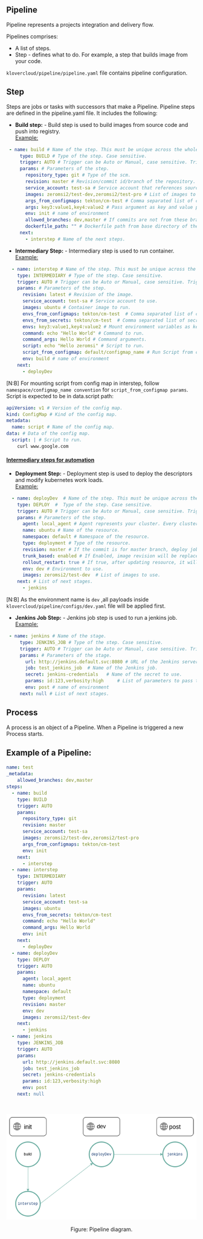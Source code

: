 ## Pipeline

Pipeline represents a projects integration and delivery flow.

Pipelines comprises:

- A list of steps.
- Step - defines what to do. For example, a step that builds image from your code.

```klovercloud/pipeline/pipeline.yaml``` file contains pipeline configuration.

## Step

Steps are jobs or tasks with successors that make a Pipeline. Pipeline steps are defined in the pipeline.yaml file. It
includes the following:

- __Build step:__ - Build step is used to build images from source code and push into registry.<br/><u>Example:</u><br/>

```yaml
 - name: build # Name of the step. This must be unique across the whole pipeline file. 
     type: BUILD # Type of the step. Case sensitive.
     trigger: AUTO # Trigger can be Auto or Manual, case sensitive. Trigger Auto means step will run without manual interactions. 
     params: # Parameters of the step.
       repository_type: git # Type of the scm.
       revision: master # Revision/commit id/branch of the repository. If provided, this will be image tag, otherwise commit id will be default. $BRANCH as variable will replace revision by branch name.
       service_account: test-sa # Service account that references source code clone and image push secret.
       images: zeromsi2/test-dev,zeromsi2/test-pro # List of images to build.
       args_from_configmaps: tekton/cm-test # Comma separated list of configmaps, convention is namespace/name of configmap. Pass arguments using configmap.
       args: key3:value1,key4:value2 # Pass argument as key and value pairs.
       env: init # name of environment
       allowed_branches: dev,master # If commits are not from these branches, pipeline won't get triggered.
       dockerfile_path: "" # Dockerfile path from base directory of the project.
     next:
       - interstep # Name of the next steps.
  ```

- __Intermediary Step:__ - Intermediary step is used to run container.<br/><u>Example:</u><br/>

```yaml
  - name: interstep # Name of the step. This must be unique across the whole pipeline file.
    type: INTERMEDIARY # Type of the step. Case sensitive.
    trigger: AUTO # Trigger can be Auto or Manual, case sensitive. Trigger Auto means step will run without manual interactions. 
    params: # Parameters of the step.
      revision: latest # Revision of the image.
      service_account: test-sa # Service account to use.
      images: ubuntu # Container image to run.
      envs_from_configmaps: tekton/cm-test  # Comma separated list of configmaps, convention is namespace/name of configmap. Mount environment variables from configmaps.
      envs_from_secrets: tekton/cm-test  # Comma separated list of secrets, convention is namespace/name of secret. Mount environment variables from secrets.
      envs: key3:value1,key4:value2 # Mount environment variables as key and value pair.
      command: echo "Hello World" # Command to run.
      command_args: Hello World # Command arguments.
      script: echo "Hello zeromsi" # Script to run.
      script_from_configmap: default/configmap_name # Run Script from configmap
      env: build # name of environment
    next:
      - deployDev
```

[N:B] For mounting script from config map in interstep, follow ```namespace/configmap_name convention``` for ```script_from_configmap params```.
Script is expected to be in data.script path:

```yaml
apiVersion: v1 # Version of the config map.
kind: ConfigMap # Kind of the config map.
metadata:
  name: script # Name of the config map.
data: # Data of the config map.
  script: | # Script to run.
    curl www.google.com
```

 #### [Intermediary steps for automation](usecases.md)

- __Deployment Step:__ - Deployment step is used to deploy the descriptors and modify kubernetes work loads.<br/><u>
  Example:</u><br/>

```yaml
  - name: deployDev  # Name of the step. This must be unique across the whole pipeline file.
    type: DEPLOY  #  Type of the step. Case sensitive.
    trigger: AUTO # Trigger can be Auto or Manual, case sensitive. Trigger Auto means step will run without manual interactions. 
    params: # Parameters of the step.
      agent: local_agent # Agent represents your cluster. Every cluster will have at least one agent running. This is the name of the agent.
      name: ubuntu # Name of the resource.
      namespace: default # Namespace of the resource.
      type: deployment # Type of the resource.
      revision: master # If the commit is for master branch, deploy job will run.
      trunk_based: enabled # If Enabled, image revision will be replaced by commit id.
      rollout_restart: true # If true, after updating resource, it will rollout restart.
      env: dev # Environment to use.
      images: zeromsi2/test-dev  # List of images to use.
    next: # List of next stages.
      - jenkins
```
[N:B] As the environment name is ```dev``` ,all payloads inside ```klovercloud/pipeline/configs/dev.yaml``` file will be applied first.

- __Jenkins Job Step:__ - Jenkins job step is used to run a jenkins job.<br/><u>Example:</u><br/>

```yaml
 - name: jenkins # Name of the stage.
     type: JENKINS_JOB # Type of the step. Case sensitive.
     trigger: AUTO # Trigger can be Auto or Manual, case sensitive. Trigger Auto means step will run without manual interactions.
     params: # Parameters of the stage.
       url: http://jenkins.default.svc:8080 # URL of the Jenkins server.
       job: test_jenkins_job  # Name of the Jenkins job.
       secret: jenkins-credentials   # Name of the secret to use.
       params: id:123,verbosity:high     # List of parameters to pass to the Jenkins job.
       env: post # name of environment
     next: null # List of next stages.
```

## Process

A process is an object of a Pipeline. When a Pipeline is triggered a new Process starts.

## Example of a Pipeline:

```yml
name: test
_metadata:
    allowed_branches: dev,master
steps:
  - name: build
    type: BUILD
    trigger: AUTO
    params:
      repository_type: git
      revision: master
      service_account: test-sa
      images: zeromsi2/test-dev,zeromsi2/test-pro
      args_from_configmaps: tekton/cm-test
      env: init
    next:
      - interstep
  - name: interstep
    type: INTERMEDIARY
    trigger: AUTO
    params:
      revision: latest
      service_account: test-sa
      images: ubuntu
      envs_from_secrets: tekton/cm-test
      command: echo "Hello World"
      command_args: Hello World
      env: init
    next:
      - deployDev
  - name: deployDev
    type: DEPLOY
    trigger: AUTO
    params:
      agent: local_agent
      name: ubuntu
      namespace: default
      type: deployment
      revision: master
      env: dev
      images: zeromsi2/test-dev
    next:
      - jenkins
  - name: jenkins
    type: JENKINS_JOB
    trigger: AUTO
    params:
      url: http://jenkins.default.svc:8080
      job: test_jenkins_job
      secret: jenkins-credentials
      params: id:123,verbosity:high
      env: post
    next: null
```

<br />

<p align="center">
  <img src="files/images/pipelineDiagram.png" alt="Material Bread logo">
</p>

<p align="center">
    Figure: Pipeline diagram.
</p>
